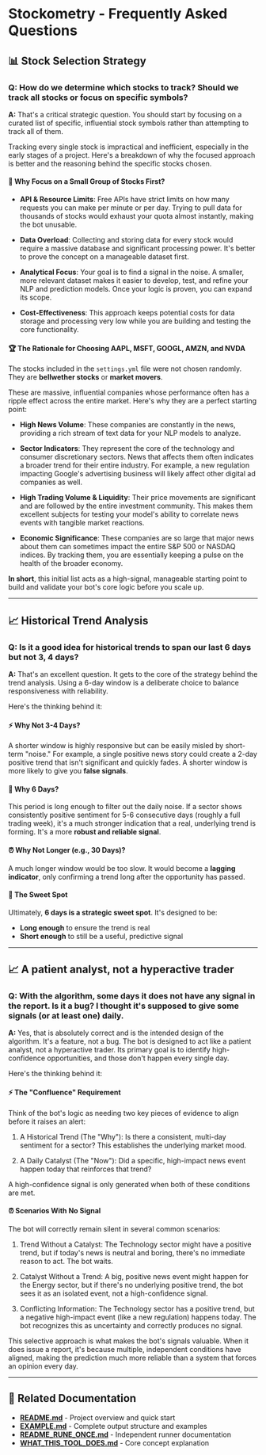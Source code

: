# Stockometry - Frequently Asked Questions

## 📊 Stock Selection Strategy

### Q: How do we determine which stocks to track? Should we track all stocks or focus on specific symbols?

**A:** That's a critical strategic question. You should start by focusing on a curated list of specific, influential stock symbols rather than attempting to track all of them.

Tracking every single stock is impractical and inefficient, especially in the early stages of a project. Here's a breakdown of why the focused approach is better and the reasoning behind the specific stocks chosen.

#### 🎯 **Why Focus on a Small Group of Stocks First?**

- **API & Resource Limits**: Free APIs have strict limits on how many requests you can make per minute or per day. Trying to pull data for thousands of stocks would exhaust your quota almost instantly, making the bot unusable.

- **Data Overload**: Collecting and storing data for every stock would require a massive database and significant processing power. It's better to prove the concept on a manageable dataset first.

- **Analytical Focus**: Your goal is to find a signal in the noise. A smaller, more relevant dataset makes it easier to develop, test, and refine your NLP and prediction models. Once your logic is proven, you can expand its scope.

- **Cost-Effectiveness**: This approach keeps potential costs for data storage and processing very low while you are building and testing the core functionality.

#### 🏆 **The Rationale for Choosing AAPL, MSFT, GOOGL, AMZN, and NVDA**

The stocks included in the `settings.yml` file were not chosen randomly. They are **bellwether stocks** or **market movers**.

These are massive, influential companies whose performance often has a ripple effect across the entire market. Here's why they are a perfect starting point:

- **High News Volume**: These companies are constantly in the news, providing a rich stream of text data for your NLP models to analyze.

- **Sector Indicators**: They represent the core of the technology and consumer discretionary sectors. News that affects them often indicates a broader trend for their entire industry. For example, a new regulation impacting Google's advertising business will likely affect other digital ad companies as well.

- **High Trading Volume & Liquidity**: Their price movements are significant and are followed by the entire investment community. This makes them excellent subjects for testing your model's ability to correlate news events with tangible market reactions.

- **Economic Significance**: These companies are so large that major news about them can sometimes impact the entire S&P 500 or NASDAQ indices. By tracking them, you are essentially keeping a pulse on the health of the broader economy.

**In short**, this initial list acts as a high-signal, manageable starting point to build and validate your bot's core logic before you scale up.

---

## 📈 Historical Trend Analysis

### Q: Is it a good idea for historical trends to span our last 6 days but not 3, 4 days?

**A:** That's an excellent question. It gets to the core of the strategy behind the trend analysis. Using a 6-day window is a deliberate choice to balance responsiveness with reliability.

Here's the thinking behind it:

#### ⚡ **Why Not 3-4 Days?**

A shorter window is highly responsive but can be easily misled by short-term "noise." For example, a single positive news story could create a 2-day positive trend that isn't significant and quickly fades. A shorter window is more likely to give you **false signals**.

#### 🎯 **Why 6 Days?**

This period is long enough to filter out the daily noise. If a sector shows consistently positive sentiment for 5-6 consecutive days (roughly a full trading week), it's a much stronger indication that a real, underlying trend is forming. It's a more **robust and reliable signal**.

#### ⏰ **Why Not Longer (e.g., 30 Days)?**

A much longer window would be too slow. It would become a **lagging indicator**, only confirming a trend long after the opportunity has passed.

#### 🎯 **The Sweet Spot**

Ultimately, **6 days is a strategic sweet spot**. It's designed to be:
- **Long enough** to ensure the trend is real
- **Short enough** to still be a useful, predictive signal

---

## 📈 A patient analyst, not a hyperactive trader

### Q: With the algorithm, some days it does not have any signal in the report. Is it a bug? I thought it's supposed to give some signals (or at least one) daily.

**A:** Yes, that is absolutely correct and is the intended design of the algorithm. It's a feature, not a bug. The bot is designed to act like a patient analyst, not a hyperactive trader. Its primary goal is to identify high-confidence opportunities, and those don't happen every single day.

Here's the thinking behind it:

#### ⚡ **The "Confluence" Requirement**

Think of the bot's logic as needing two key pieces of evidence to align before it raises an alert:

1. A Historical Trend (The "Why"): Is there a consistent, multi-day sentiment for a sector? This establishes the underlying market mood.

2. A Daily Catalyst (The "Now"): Did a specific, high-impact news event happen today that reinforces that trend?

A high-confidence signal is only generated when both of these conditions are met.

#### ⏰ **Scenarios With No Signal**

The bot will correctly remain silent in several common scenarios:

1. Trend Without a Catalyst: The Technology sector might have a positive trend, but if today's news is neutral and boring, there's no immediate reason to act. The bot waits.

2. Catalyst Without a Trend: A big, positive news event might happen for the Energy sector, but if there's no underlying positive trend, the bot sees it as an isolated event, not a high-confidence signal.

3. Conflicting Information: The Technology sector has a positive trend, but a negative high-impact event (like a new regulation) happens today. The bot recognizes this as uncertainty and correctly produces no signal.

This selective approach is what makes the bot's signals valuable. When it does issue a report, it's because multiple, independent conditions have aligned, making the prediction much more reliable than a system that forces an opinion every day.

---

## 🔗 **Related Documentation**

- **[README.md](README.md)** - Project overview and quick start
- **[EXAMPLE.md](EXAMPLE.md)** - Complete output structure and examples
- **[README_RUNE_ONCE.md](README_RUNE_ONCE.md)** - Independent runner documentation
- **[WHAT_THIS_TOOL_DOES.md](WHAT_THIS_TOOL_DOES.md)** - Core concept explanation

